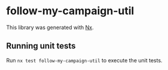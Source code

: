 # follow-my-campaign-util

This library was generated with [Nx](https://nx.dev).

## Running unit tests

Run `nx test follow-my-campaign-util` to execute the unit tests.
